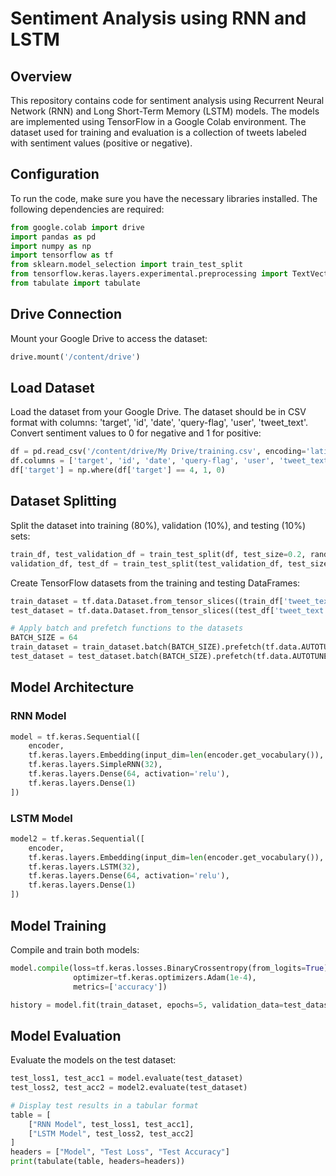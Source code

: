 # Sentiment Analysis using RNN and LSTM

## Overview
This repository contains code for sentiment analysis using Recurrent Neural Network (RNN) and Long Short-Term Memory (LSTM) models. The models are implemented using TensorFlow in a Google Colab environment. The dataset used for training and evaluation is a collection of tweets labeled with sentiment values (positive or negative).

## Configuration
To run the code, make sure you have the necessary libraries installed. The following dependencies are required:
```python
from google.colab import drive
import pandas as pd
import numpy as np
import tensorflow as tf
from sklearn.model_selection import train_test_split
from tensorflow.keras.layers.experimental.preprocessing import TextVectorization
from tabulate import tabulate
```

## Drive Connection
Mount your Google Drive to access the dataset:
```python
drive.mount('/content/drive')
```

## Load Dataset
Load the dataset from your Google Drive. The dataset should be in CSV format with columns: 'target', 'id', 'date', 'query-flag', 'user', 'tweet_text'. Convert sentiment values to 0 for negative and 1 for positive:
```python
df = pd.read_csv('/content/drive/My Drive/training.csv', encoding='latin-1')
df.columns = ['target', 'id', 'date', 'query-flag', 'user', 'tweet_text']
df['target'] = np.where(df['target'] == 4, 1, 0)
```

## Dataset Splitting
Split the dataset into training (80%), validation (10%), and testing (10%) sets:
```python
train_df, test_validation_df = train_test_split(df, test_size=0.2, random_state=123)
validation_df, test_df = train_test_split(test_validation_df, test_size=0.5, random_state=123)
```

Create TensorFlow datasets from the training and testing DataFrames:
```python
train_dataset = tf.data.Dataset.from_tensor_slices((train_df['tweet_text'].values, train_df['target'].values))
test_dataset = tf.data.Dataset.from_tensor_slices((test_df['tweet_text'].values, test_df['target'].values))

# Apply batch and prefetch functions to the datasets
BATCH_SIZE = 64
train_dataset = train_dataset.batch(BATCH_SIZE).prefetch(tf.data.AUTOTUNE)
test_dataset = test_dataset.batch(BATCH_SIZE).prefetch(tf.data.AUTOTUNE)
```

## Model Architecture
### RNN Model
```python
model = tf.keras.Sequential([
    encoder,
    tf.keras.layers.Embedding(input_dim=len(encoder.get_vocabulary()), output_dim=64, mask_zero=True),
    tf.keras.layers.SimpleRNN(32),
    tf.keras.layers.Dense(64, activation='relu'),
    tf.keras.layers.Dense(1)
])
```

### LSTM Model
```python
model2 = tf.keras.Sequential([
    encoder,
    tf.keras.layers.Embedding(input_dim=len(encoder.get_vocabulary()), output_dim=64, mask_zero=True),
    tf.keras.layers.LSTM(32),
    tf.keras.layers.Dense(64, activation='relu'),
    tf.keras.layers.Dense(1)
])
```

## Model Training
Compile and train both models:
```python
model.compile(loss=tf.keras.losses.BinaryCrossentropy(from_logits=True),
              optimizer=tf.keras.optimizers.Adam(1e-4),
              metrics=['accuracy'])

history = model.fit(train_dataset, epochs=5, validation_data=test_dataset, validation_steps=30)
```

## Model Evaluation
Evaluate the models on the test dataset:
```python
test_loss1, test_acc1 = model.evaluate(test_dataset)
test_loss2, test_acc2 = model2.evaluate(test_dataset)

# Display test results in a tabular format
table = [
    ["RNN Model", test_loss1, test_acc1],
    ["LSTM Model", test_loss2, test_acc2]
]
headers = ["Model", "Test Loss", "Test Accuracy"]
print(tabulate(table, headers=headers))
```
